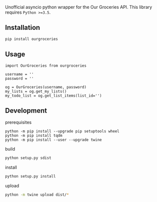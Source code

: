 Unofficial asyncio python wrapper for the Our Groceries API. This library requires `Python >=3.5`.

## Installation

```bash
pip install ourgroceries
```

## Usage

```
import OurGroceries from ourgroceries

username = ''
password = ''

og = OurGroceries(username, password)
my_lists = og.get_my_lists()
my_todo_list = og.get_list_items(list_id='')
```


## Development

prerequisites
```
python -m pip install --upgrade pip setuptools wheel
python -m pip install tqdm
python -m pip install --user --upgrade twine
```

build
```bash
python setup.py sdist
```

install
```bash
python setup.py install
```

upload
```bash
python -m twine upload dist/*
```